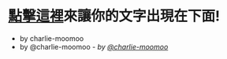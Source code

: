 # [點擊這裡](https://github.com/charlie-moomoo/textboard/issues/new?title=<把這裡替換成你的文字！>&body=按下`Submit%20new%20issue`!)來讓你的文字出現在下面!
- by charlie-moomoo
- by @charlie-moomoo
_- by [@charlie-moomoo](https://github.com/charlie-moomoo)_
